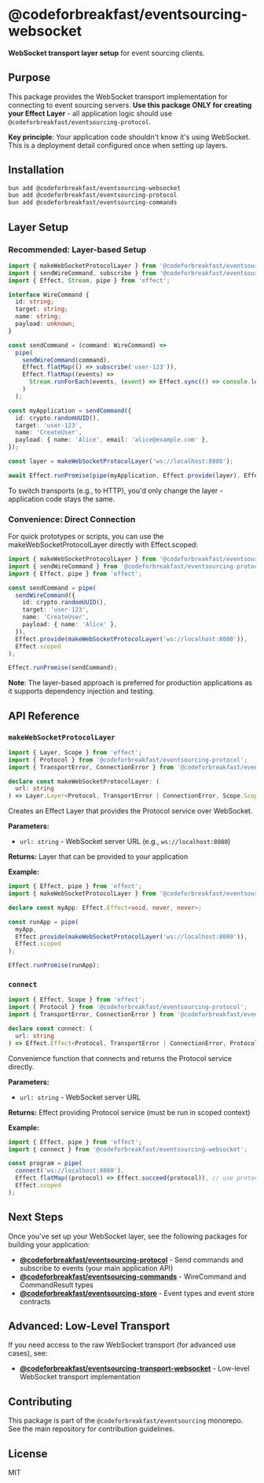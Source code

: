 # @codeforbreakfast/eventsourcing-websocket

**WebSocket transport layer setup** for event sourcing clients.

## Purpose

This package provides the WebSocket transport implementation for connecting to event sourcing servers. **Use this package ONLY for creating your Effect Layer** - all application logic should use `@codeforbreakfast/eventsourcing-protocol`.

**Key principle**: Your application code shouldn't know it's using WebSocket. This is a deployment detail configured once when setting up layers.

## Installation

```bash
bun add @codeforbreakfast/eventsourcing-websocket
bun add @codeforbreakfast/eventsourcing-protocol
bun add @codeforbreakfast/eventsourcing-commands
```

## Layer Setup

### Recommended: Layer-based Setup

```typescript
import { makeWebSocketProtocolLayer } from '@codeforbreakfast/eventsourcing-websocket';
import { sendWireCommand, subscribe } from '@codeforbreakfast/eventsourcing-protocol';
import { Effect, Stream, pipe } from 'effect';

interface WireCommand {
  id: string;
  target: string;
  name: string;
  payload: unknown;
}

const sendCommand = (command: WireCommand) =>
  pipe(
    sendWireCommand(command),
    Effect.flatMap(() => subscribe('user-123')),
    Effect.flatMap((events) =>
      Stream.runForEach(events, (event) => Effect.sync(() => console.log('Event:', event.type)))
    )
  );

const myApplication = sendCommand({
  id: crypto.randomUUID(),
  target: 'user-123',
  name: 'CreateUser',
  payload: { name: 'Alice', email: 'alice@example.com' },
});

const layer = makeWebSocketProtocolLayer('ws://localhost:8080');

await Effect.runPromise(pipe(myApplication, Effect.provide(layer), Effect.scoped));
```

To switch transports (e.g., to HTTP), you'd only change the layer - application code stays the same.

### Convenience: Direct Connection

For quick prototypes or scripts, you can use the makeWebSocketProtocolLayer directly with Effect.scoped:

```typescript
import { makeWebSocketProtocolLayer } from '@codeforbreakfast/eventsourcing-websocket';
import { sendWireCommand } from '@codeforbreakfast/eventsourcing-protocol';
import { Effect, pipe } from 'effect';

const sendCommand = pipe(
  sendWireCommand({
    id: crypto.randomUUID(),
    target: 'user-123',
    name: 'CreateUser',
    payload: { name: 'Alice' },
  }),
  Effect.provide(makeWebSocketProtocolLayer('ws://localhost:8080')),
  Effect.scoped
);

Effect.runPromise(sendCommand);
```

**Note**: The layer-based approach is preferred for production applications as it supports dependency injection and testing.

## API Reference

### `makeWebSocketProtocolLayer`

```typescript
import { Layer, Scope } from 'effect';
import { Protocol } from '@codeforbreakfast/eventsourcing-protocol';
import { TransportError, ConnectionError } from '@codeforbreakfast/eventsourcing-transport';

declare const makeWebSocketProtocolLayer: (
  url: string
) => Layer.Layer<Protocol, TransportError | ConnectionError, Scope.Scope>;
```

Creates an Effect Layer that provides the Protocol service over WebSocket.

**Parameters:**

- `url: string` - WebSocket server URL (e.g., `ws://localhost:8080`)

**Returns:** Layer that can be provided to your application

**Example:**

```typescript
import { Effect, pipe } from 'effect';
import { makeWebSocketProtocolLayer } from '@codeforbreakfast/eventsourcing-websocket';

declare const myApp: Effect.Effect<void, never, never>;

const runApp = pipe(
  myApp,
  Effect.provide(makeWebSocketProtocolLayer('ws://localhost:8080')),
  Effect.scoped
);

Effect.runPromise(runApp);
```

### `connect`

```typescript
import { Effect, Scope } from 'effect';
import { Protocol } from '@codeforbreakfast/eventsourcing-protocol';
import { TransportError, ConnectionError } from '@codeforbreakfast/eventsourcing-transport';

declare const connect: (
  url: string
) => Effect.Effect<Protocol, TransportError | ConnectionError, Protocol | Scope.Scope>;
```

Convenience function that connects and returns the Protocol service directly.

**Parameters:**

- `url: string` - WebSocket server URL

**Returns:** Effect providing Protocol service (must be run in scoped context)

**Example:**

```typescript
import { Effect, pipe } from 'effect';
import { connect } from '@codeforbreakfast/eventsourcing-websocket';

const program = pipe(
  connect('ws://localhost:8080'),
  Effect.flatMap((protocol) => Effect.succeed(protocol)), // use protocol...
  Effect.scoped
);
```

## Next Steps

Once you've set up your WebSocket layer, see the following packages for building your application:

- **[@codeforbreakfast/eventsourcing-protocol](../eventsourcing-protocol)** - Send commands and subscribe to events (your main application API)
- **[@codeforbreakfast/eventsourcing-commands](../eventsourcing-commands)** - WireCommand and CommandResult types
- **[@codeforbreakfast/eventsourcing-store](../eventsourcing-store)** - Event types and event store contracts

## Advanced: Low-Level Transport

If you need access to the raw WebSocket transport (for advanced use cases), see:

- **[@codeforbreakfast/eventsourcing-transport-websocket](../eventsourcing-transport-websocket)** - Low-level WebSocket transport implementation

## Contributing

This package is part of the `@codeforbreakfast/eventsourcing` monorepo. See the main repository for contribution guidelines.

## License

MIT
